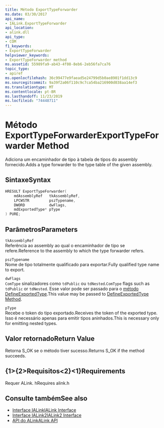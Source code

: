 ```yaml
---
title: Método ExportTypeForwarder
ms.date: 03/30/2017
api_name:
- IALink.ExportTypeForwarder
api_location:
- alink.dll
api_type:
- COM
f1_keywords:
- ExportTypeForwarder
helpviewer_keywords:
- ExportTypeForwarder method
ms.assetid: 55989fa9-ab43-4f08-8eb6-2eb56fa7ca76
topic_type:
- apiref
ms.openlocfilehash: 36c99477e9faead5e24799d5b0ae8901f1dd13c9
ms.sourcegitcommit: 9a39f2a06f110c9c7ca54ba216900d038aa14ef3
ms.translationtype: MT
ms.contentlocale: pt-BR
ms.lasthandoff: 11/23/2019
ms.locfileid: "74448711"
---
```

# <a name="exporttypeforwarder-method"></a><span data-ttu-id="3b6bb-102">Método ExportTypeForwarder</span><span class="sxs-lookup"><span data-stu-id="3b6bb-102">ExportTypeForwarder Method</span></span>
<span data-ttu-id="3b6bb-103">Adiciona um encaminhador de tipo à tabela de tipos do assembly fornecido.</span><span class="sxs-lookup"><span data-stu-id="3b6bb-103">Adds a type forwarder to the type table of the given assembly.</span></span>  
  
## <a name="syntax"></a><span data-ttu-id="3b6bb-104">Sintaxe</span><span class="sxs-lookup"><span data-stu-id="3b6bb-104">Syntax</span></span>  
  
```cpp  
HRESULT ExportTypeForwarder(  
    mdAssemblyRef   tkAssemblyRef,  
    LPCWSTR         pszTypename,  
    DWORD           dwFlags,  
    mdExportedType* pType  
) PURE;  
```  
  
## <a name="parameters"></a><span data-ttu-id="3b6bb-105">Parâmetros</span><span class="sxs-lookup"><span data-stu-id="3b6bb-105">Parameters</span></span>  
 `tkAssemblyRef`  
 <span data-ttu-id="3b6bb-106">Referência ao assembly ao qual o encaminhador de tipo se refere.</span><span class="sxs-lookup"><span data-stu-id="3b6bb-106">Reference to the assembly to which the type forwarder refers.</span></span>  
  
 `pszTypename`  
 <span data-ttu-id="3b6bb-107">Nome de tipo totalmente qualificado para exportar.</span><span class="sxs-lookup"><span data-stu-id="3b6bb-107">Fully qualified type name to export.</span></span>  
  
 `dwFlags`  
 <span data-ttu-id="3b6bb-108">`ComType` sinalizadores como `tdPublic` ou `tdNested`.</span><span class="sxs-lookup"><span data-stu-id="3b6bb-108">`ComType` flags such as `tdPublic` or `tdNested`.</span></span> <span data-ttu-id="3b6bb-109">Esse valor pode ser passado para o [método DefineExportedType](../metadata/imetadataassemblyemit-defineexportedtype-method.md).</span><span class="sxs-lookup"><span data-stu-id="3b6bb-109">This value may be passed to [DefineExportedType Method](../metadata/imetadataassemblyemit-defineexportedtype-method.md).</span></span>  
  
 `pType`  
 <span data-ttu-id="3b6bb-110">Recebe o token do tipo exportado.</span><span class="sxs-lookup"><span data-stu-id="3b6bb-110">Receives the token of the exported type.</span></span> <span data-ttu-id="3b6bb-111">Isso é necessário apenas para emitir tipos aninhados.</span><span class="sxs-lookup"><span data-stu-id="3b6bb-111">This is necessary only for emitting nested types.</span></span>  
  
## <a name="return-value"></a><span data-ttu-id="3b6bb-112">Valor retornado</span><span class="sxs-lookup"><span data-stu-id="3b6bb-112">Return Value</span></span>  
 <span data-ttu-id="3b6bb-113">Retorna S_OK se o método tiver sucesso.</span><span class="sxs-lookup"><span data-stu-id="3b6bb-113">Returns S_OK if the method succeeds.</span></span>  
  
## <a name="requirements"></a><span data-ttu-id="3b6bb-114">{1&gt;{2&gt;Requisitos&lt;2}&lt;1}</span><span class="sxs-lookup"><span data-stu-id="3b6bb-114">Requirements</span></span>  
 <span data-ttu-id="3b6bb-115">Requer ALink. h</span><span class="sxs-lookup"><span data-stu-id="3b6bb-115">Requires alink.h</span></span>  
  
## <a name="see-also"></a><span data-ttu-id="3b6bb-116">Consulte também</span><span class="sxs-lookup"><span data-stu-id="3b6bb-116">See also</span></span>

- [<span data-ttu-id="3b6bb-117">Interface IALink</span><span class="sxs-lookup"><span data-stu-id="3b6bb-117">IALink Interface</span></span>](ialink-interface.md)
- [<span data-ttu-id="3b6bb-118">Interface IALink2</span><span class="sxs-lookup"><span data-stu-id="3b6bb-118">IALink2 Interface</span></span>](ialink2-interface.md)
- [<span data-ttu-id="3b6bb-119">API do ALink</span><span class="sxs-lookup"><span data-stu-id="3b6bb-119">ALink API</span></span>](index.md)
